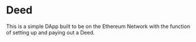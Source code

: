 # Deed
This is a simple DApp built to be on the Ethereum Network with the function of setting up and paying out a Deed.

